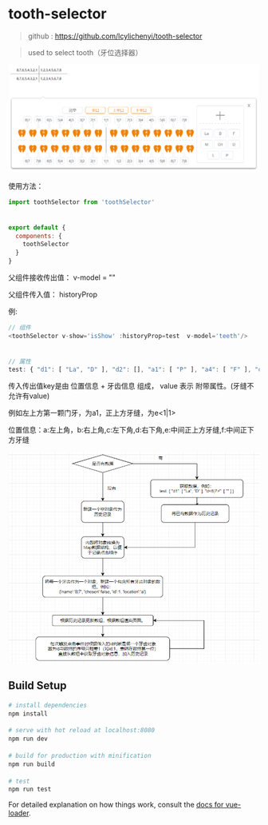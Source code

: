 # tooth-selector

> github : https://github.com/lcylichenyi/tooth-selector

> used to select tooth（牙位选择器）
>
> 

![1556503022365](https://github.com/lcylichenyi/tooth-selector/blob/test/src/assets/1556503022365.png?raw=true)



使用方法： 

```javascript
import toothSelector from 'toothSelector'


export default {
  components: {
    toothSelector
  }
}

```





父组件接收传出值： v-model = ""

父组件传入值： historyProp

例: 

```javascript
// 组件
<toothSelector v-show='isShow' :historyProp=test  v-model='teeth'/>


// 属性
test: { "d1": [ "La", "D" ], "d2": [], "a1": [ "P" ], "a4": [ "F" ], "d<6|7>": [ "" ] }
```

传入传出值key是由 位置信息 + 牙齿信息 组成， value 表示 附带属性。(牙缝不允许有value)

例如左上方第一颗门牙，为a1，正上方牙缝，为e<1|1>

位置信息：a:左上角，b:右上角,c:左下角,d:右下角,e:中间正上方牙缝,f:中间正下方牙缝



![1556503330447](https://github.com/lcylichenyi/tooth-selector/blob/test/src/assets/1556503330447.png?raw=true)

## Build Setup

``` bash
# install dependencies
npm install

# serve with hot reload at localhost:8080
npm run dev

# build for production with minification
npm run build

# test
npm run test
```

For detailed explanation on how things work, consult the [docs for vue-loader](http://vuejs.github.io/vue-loader).



